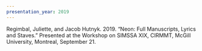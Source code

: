 ```yaml
---
presentation_year: 2019
---
```

Regimbal, Juliette, and Jacob Hutnyk. 2019. “Neon: Full Manuscripts, Lyrics and Staves.” Presented at the Workshop on SIMSSA XIX, CIRMMT, McGill University, Montreal, September 21.
